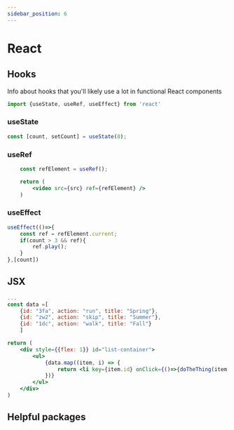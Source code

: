 ```yaml
---
sidebar_position: 6
---
```


# React

## Hooks

Info about hooks that you'll likely use a lot in functional React components

```js
import {useState, useRef, useEffect} from 'react'
```

### useState
```jsx
const [count, setCount] = useState(0);
```

### useRef
```jsx
    const refElement = useRef();

    return (
        <video src={src} ref={refElement} />
    )
```

### useEffect
```jsx
useEffect(()=>{
    const ref = refElement.current;
    if(count > 3 && ref){
        ref.play();
    }
},[count])
```

## JSX

```jsx
...
const data =[
    {id: "3fa", action: "run", title: "Spring"}, 
    {id: "zw2", action: "skip", title: "Summer"},
    {id: "1dc", action: "walk", title: "Fall"}
    ]

return (
    <div style={{flex: 1}} id="list-container">
        <ul>
            {data.map((item, i) => {
                return <li key={item.id} onClick={()=>{doTheThing(item.action, i)}}> {item.title} </li>
            })}
        </ul>
    </div>
)
```

## Helpful packages